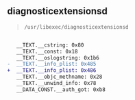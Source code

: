 ## diagnosticextensionsd

> `/usr/libexec/diagnosticextensionsd`

```diff

   __TEXT.__cstring: 0x80
   __TEXT.__const: 0x18
   __TEXT.__oslogstring: 0x1b6
-  __TEXT.__info_plist: 0x485
+  __TEXT.__info_plist: 0x486
   __TEXT.__objc_methname: 0x28
   __TEXT.__unwind_info: 0x78
   __DATA_CONST.__auth_got: 0xb8

```
